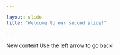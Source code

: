 ```yaml
---

layout: slide
title: "Welcome to our second slide!"

---
```


New content
Use the left arrow to go back!
